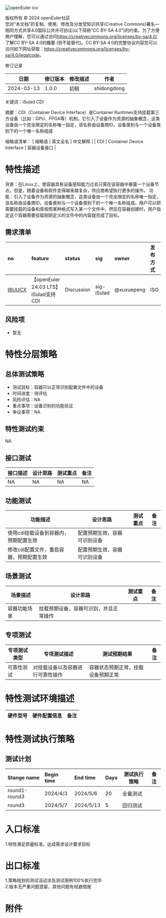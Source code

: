 ![openEuler ico](../../images/openEuler.png)

版权所有 © 2024 openEuler社区  
您对“本文档”的复制、使用、修改及分发受知识共享(Creative Commons)署名—相同方式共享4.0国际公共许可协议(以下简称“CC BY-SA
4.0”)的约束。为了方便用户理解，您可以通过访问<https://creativecommons.org/licenses/by-sa/4.0/>了解CC BY-SA 4.0的概要 (但不是替代)。CC BY-SA
4.0的完整协议内容您可以访问如下网址获取：<https://creativecommons.org/licenses/by-sa/4.0/legalcode>。

 修订记录

| 日期 | 修订版本     | 修改描述  | 作者 |
| ---- | ----------- | -------- | ---- |
| 2024-03-13 |  1.0.0    |  初稿     | shidongdong |

关键词：iSulad CDI

摘要：CDI（Container Device Interface）是Container Runtimes支持挂载第三方设备（比如：GPU、FPGA等）机制。它引入了设备作为资源的抽象概念，这类设备由一个完全限定的名称唯一指定，该名称由设备商ID，设备类别与一个设备类别下的一个唯一名称组成

缩略语清单：
| 缩略语 | 英文全名 | 中文解释 |
| CDI | Container Device Interface | 容器设备接口 |

# 特性描述
<!-- 主要介绍特性实现的背景、功能以及作用 -->
背景：在Linux上，使容器具有设备感知能力过去只需在该容器中暴露一个设备节点。但是，随着设备和软件变得越来越复杂，供应商希望执行更多的操作。
功能：引入了设备作为资源的抽象概念，这类设备由一个完全限定的名称唯一指定，该名称由设备商ID，设备类别与一个设备类别下的一个唯一名称组成。用户可以把需要挂载的设备和库按照某种格式写入某一个文件中，然后在容器创建时，用户指定这个容器需要挂载刚刚定义的文件中的内容就完成了目标。

## 需求清单
|no|feature|status|sig|owner|发布方式|涉及软件包列表|
|:----|:---|:---|:--|:----|:----|:----|
|[I8UUCX](https://gitee.com/openeuler/release-management/issues/I8UUCX)| 【openEuler 24.03 LTS】iSulad支持CDI | Discussion | sig-iSulad | @xuxuepeng | ISO  | iSulad |

## 风险项
<!-- 主要描述特性已知风险项 -->
- 暂无

# 特性分层策略
## 总体测试策略
<!-- 主要描述特性的整体测试策略，主要开展哪些测试(接口/功能/场景/专项) -->
- 测试目标：容器可以正常识别配置文件中的设备
- 时间进度：待评估
- 风险评估：NA
- 重点事项：设备识别的功能验证
- 争议事项：NA

## 特性测试约束
<!-- 主要描述特性测试的约束条件 -->
NA

## 接口测试
<!-- 主要描述接口级测试策略及测试设计思路 -->
| 接口描述 | 设计思路 | 测试重点 | 备注 |
| ------- | ------- | ------- | ---- |
| NA | NA  | NA  | NA  |

## 功能测试
<!-- 主要描述特性提供的功能的测试策略及测试思路 -->
| 功能描述 | 设计思路 | 测试重点 | 备注 |
| ------- | ------- | ------- | ---- |
| 使用cdi挂载设备到容器内，预期配置生效 | 配置预期生效，容器可识别设备 |   |      |
| 修改cdi配置文件，重启容器，预期配置生效 | 配置预期生效，容器可识别设备 |   |      |

## 场景测试
<!-- 主要描述对特性使用的主要场景的测试策略及测试思路 -->
| 场景描述 | 设计思路 | 测试重点 | 备注 |
| ------- | ------- | ------- | ---- |
| 容器功能场景 | 挂载预期设备，容器可识别，并且正常操作 |   |      |

## 专项测试
<!-- 主要描述其他专项测试,如安全测试 稳定性测试 性能测试 兼容性测试等 -->
| 专项测试类型 | 专项测试描述 | 测试预期结果 | 备注 |
| ----------- | ----------- | ----------- | ---- |
| 可靠性测试 | 对挂载设备以及容器进行可靠性操作 | 容器状态预期正常，挂载设备预期正常 |      |

# 特性测试环境描述
<!-- 主要描述执行测试的硬件信息 -->
| 硬件型号 | 硬件配置信息 | 备注 |
| -------- | ------------ | ---- |

# 特性测试执行策略

## 测试计划
<!-- 测试执行策略主要描述该轮次执行的分层策略中的测试项 -->
| Stange name   | Begin time | End time   | Days | 测试执行策略                   | 备注   |
| :------------ | :--------- | :--------- | ---- | ----------------------------- | ------ |
|     round1-round3          |  2024/4/3         |2024/5/6        | 20    | 全量测试                               |        |
|     round3           |   2024/5/7         |  2024/5/13         |5      |   回归测试                            |        |

# 入口标准  
1.特性满足质量标准，达成需求设计要求目标

# 出口标准  
1.策略规划的测试活动涉及测试用例100%执行完毕  
2.版本无严重问题遗留，其他问题有规避措施

# 附件
